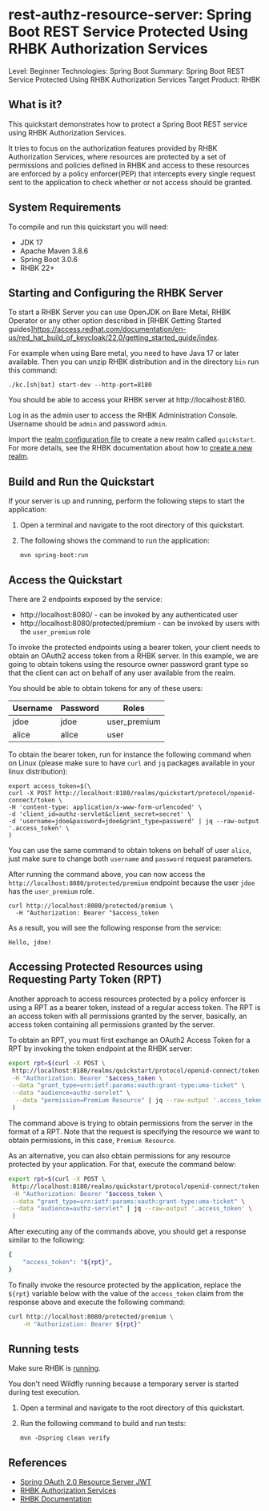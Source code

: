 rest-authz-resource-server: Spring Boot REST Service Protected Using RHBK Authorization Services
===================================================

Level: Beginner
Technologies: Spring Boot
Summary: Spring Boot REST Service Protected Using RHBK Authorization Services
Target Product: RHBK

What is it?
-----------

This quickstart demonstrates how to protect a Spring Boot REST service using RHBK Authorization Services.

It tries to focus on the authorization features provided by RHBK Authorization Services, where resources are
protected by a set of permissions and policies defined in RHBK and access to these resources are enforced by a policy enforcer(PEP)
that intercepts every single request sent to the application to check whether or not access should be granted.

System Requirements
-------------------

To compile and run this quickstart you will need:

* JDK 17
* Apache Maven 3.8.6
* Spring Boot 3.0.6
* RHBK 22+

Starting and Configuring the RHBK Server
-------------------

To start a RHBK Server you can use OpenJDK on Bare Metal, RHBK Operator or any other option described in
[RHBK Getting Started guides]https://access.redhat.com/documentation/en-us/red_hat_build_of_keycloak/22.0/getting_started_guide/index.

For example when using Bare metal, you need to have Java 17 or later available. Then you can unzip RHBK distribution and in the directory `bin` run this command:

```shell
./kc.[sh|bat] start-dev --http-port=8180
```

You should be able to access your RHBK server at http://localhost:8180.

Log in as the admin user to access the RHBK Administration Console. Username should be `admin` and password `admin`.

Import the [realm configuration file](config/realm-import.json) to create a new realm called `quickstart`.
For more details, see the RHBK documentation about how to [create a new realm](https://access.redhat.com/documentation/en-us/red_hat_build_of_keycloak/22.0/server_administration_guide/index#proc-creating-a-realm_server_administration_guide).

Build and Run the Quickstart
-------------------------------

If your server is up and running, perform the following steps to start the application:

1. Open a terminal and navigate to the root directory of this quickstart.

2. The following shows the command to run the application:

   ````
   mvn spring-boot:run

   ````

Access the Quickstart
---------------------

There are 2 endpoints exposed by the service:

* http://localhost:8080/ - can be invoked by any authenticated user
* http://localhost:8080/protected/premium - can be invoked by users with the `user_premium` role

To invoke the protected endpoints using a bearer token, your client needs to obtain an OAuth2 access token from a RHBK server.
In this example, we are going to obtain tokens using the resource owner password grant type so that the client can act on behalf of any user available from
the realm.

You should be able to obtain tokens for any of these users:

| Username | Password | Roles        |
|----------|----------|--------------|
| jdoe     | jdoe     | user_premium |
| alice    | alice    | user         |

To obtain the bearer token, run for instance the following command when on Linux (please make sure to have `curl` and `jq` packages available in your linux distribution):

```shell
export access_token=$(\
curl -X POST http://localhost:8180/realms/quickstart/protocol/openid-connect/token \
-H 'content-type: application/x-www-form-urlencoded' \
-d 'client_id=authz-servlet&client_secret=secret' \
-d 'username=jdoe&password=jdoe&grant_type=password' | jq --raw-output '.access_token' \
)
```

You can use the same command to obtain tokens on behalf of user `alice`, just make sure to change both `username` and `password` request parameters.

After running the command above, you can now access the `http://localhost:8080/protected/premium` endpoint
because the user `jdoe` has the `user_premium` role.

```shell
curl http://localhost:8080/protected/premium \
  -H "Authorization: Bearer "$access_token
```

As a result, you will see the following response from the service:

```
Hello, jdoe!
```

Accessing Protected Resources using Requesting Party Token (RPT)
---------------------

Another approach to access resources protected by a policy enforcer is using a RPT as a bearer token, instead of a regular access token. 
The RPT is an access token with all permissions granted by the server, basically, an access token containing all permissions granted by the server.

To obtain an RPT, you must first exchange an OAuth2 Access Token for a RPT by invoking the token endpoint at the RHBK server: 

```bash
export rpt=$(curl -X POST \
 http://localhost:8180/realms/quickstart/protocol/openid-connect/token \
 -H "Authorization: Bearer "$access_token \
 --data "grant_type=urn:ietf:params:oauth:grant-type:uma-ticket" \
 --data "audience=authz-servlet" \
  --data "permission=Premium Resource" | jq --raw-output '.access_token' \
 )
```

The command above is trying to obtain permissions from the server in the format of a RPT. Note that the request is specifying the resource we want
to obtain permissions, in this case, `Premium Resource`.

As an alternative, you can also obtain permissions for any resource protected by your application. For that, execute the command below:

```bash
export rpt=$(curl -X POST \
 http://localhost:8180/realms/quickstart/protocol/openid-connect/token \
 -H "Authorization: Bearer "$access_token \
 --data "grant_type=urn:ietf:params:oauth:grant-type:uma-ticket" \
 --data "audience=authz-servlet" | jq --raw-output '.access_token' \
 )
```

After executing any of the commands above, you should get a response similar to the following:

```bash
{
    "access_token": "${rpt}",
}
``` 

To finally invoke the resource protected by the application, replace the ``${rpt}`` variable below with the value of the ``access_token`` claim from the response above and execute the following command:

```bash
curl http://localhost:8080/protected/premium \
    -H "Authorization: Bearer ${rpt}"
```

Running tests
--------------------

Make sure RHBK is [running](#starting-and-configuring-the-rhbk-server).

You don't need Wildfly running because a temporary server is started during test execution.

1. Open a terminal and navigate to the root directory of this quickstart.

2. Run the following command to build and run tests:

   ````
   mvn -Dspring clean verify
   ````

References
--------------------

* [Spring OAuth 2.0 Resource Server JWT](https://docs.spring.io/spring-security/reference/servlet/oauth2/resource-server/jwt.html)
* [RHBK Authorization Services](https://access.redhat.com/documentation/en-us/red_hat_build_of_keycloak/22.0/authorization_services_guide/index)
* [RHBK Documentation](https://access.redhat.com/documentation/en-us/red_hat_build_of_keycloak/22.0/)